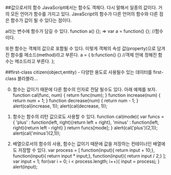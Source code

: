 ##값으로서의 함수
JavaScript에서는 함수도 객체다. 다시 말해서 일종의 값이다. 거의 모든 언어가 함수를 가지고 있다. JavaScript의 함수가 다른 언어의 함수와 다른 점은 함수가 값이 될 수 있다는 점이다.

a라는 변수에 함수가 담길 수 있다.
function a() {}; => var a = function() {};      //함수이다.

또한 함수는 객체의 값으로 포함될 수 있다. 이렇게 객체의 속성 값(property)으로 담겨진 함수를 메소드(method)라고 부른다.
a = {
    b:function() {}      //객체 안에 정해진 함수는 메소드라고 부른다.
};

##first-class citizen(object,entity) - 다양한 용도로 사용될수 있는 데이터를 first-class 블라블라...

0. 함수는 값이기 때문에 다른 함수의 인자로 전달 될수도 있다. 아래 예제를 보자.
function cal(func, num) {
    return func(num);
}
function increase(num) {
    return num + 1;
}
function decrease(num) {
    return num - 1;
}
alert(cal(increase, 1));
alert(cal(decrease, 1));

1. 함수는 함수의 리턴 값으로도 사용할 수 있다.
function cal(mode){
    var funcs = {
        'plus' : function(left, right){return left + right},
        'minus' : function(left, right){return left - right}
    }
    return funcs[mode];
}
alert(cal('plus')(2,1));
alert(cal('minus')(2,1));

2. 배열으로서의 함수의 사용, 함수는 값이기 때문에 값을 저장하는 컨테이너인 배열에도 저장할 수 있다.
var process = [
    function(input){ return input + 10;},
    function(input){ return input * input;},
    function(input){ return input / 2;}
];
var input = 1;
for(var i = 0; i < process.length; i++){
    input = process[i](input);
}
alert(input);
